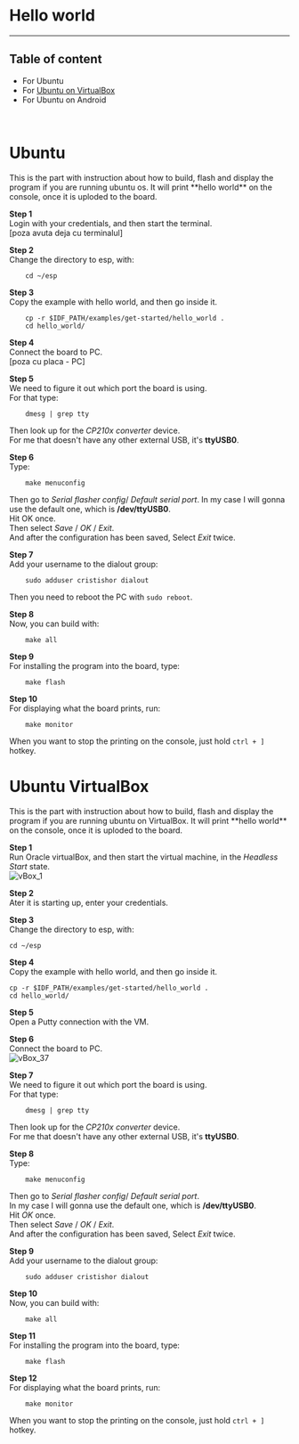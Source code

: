 # Hello world
---

## Table of content

- For Ubuntu
- For [Ubuntu on VirtualBox](#ubuntu-vBox)
- For Ubuntu on Android

<br />
<h1 id="ubuntu-directly">Ubuntu</h1>
This is the part with instruction about how to build, flash and display the program if you are running ubuntu os. It will print **hello world** on the console, once it is uploded to the board.

**Step 1**<br>
Login with your credentials, and then start the terminal.<br>
[poza avuta deja cu terminalul]

**Step 2**<br>
Change the directory to esp, with:
```
	cd ~/esp
```

**Step 3**<br>
Copy the example with hello world, and then go inside it.
```
	cp -r $IDF_PATH/examples/get-started/hello_world .
	cd hello_world/
````

**Step 4**<br>
Connect the board to PC.<br>
[poza cu placa - PC]

**Step 5**<br>
We need to figure it out which port the board is using.<br>
For that type:<br>
```
	dmesg | grep tty
```

Then look up for the *CP210x converter* device.<br>
For me that doesn't have any other external USB, it's **ttyUSB0**.

**Step 6**<br>
Type:<br>
```
	make menuconfig
```

Then go to *Serial flasher config*/ *Default serial port*.
In my case I will gonna use the default one, which is **/dev/ttyUSB0**.<br>
Hit OK once.<br>
Then select *Save* / *OK* / *Exit*.<br>
And after the configuration has been saved, Select *Exit* twice.

**Step 7**<br>
Add your username to the dialout group:<br>
```
	sudo adduser cristishor dialout
```

Then you need to reboot the PC with `sudo reboot`.

**Step 8**<br>
Now, you can build with:<br>
```
	make all
```

**Step 9**<br>
For installing the program into the board, type:
```
	make flash
```

**Step 10**<br>
For displaying what the board prints, run:<br>
```
	make monitor
```

When you want to stop the printing on the console, just hold `ctrl + ]` hotkey.


<h1 id="ubuntu-vBox">Ubuntu VirtualBox</h1>
This is the part with instruction about how to build, flash and display the program if you are running ubuntu on VirtualBox. It will print **hello world** on the console, once it is uploded to the board.

**Step 1**<br>
Run Oracle virtualBox, and then start the virtual machine, in the *Headless Start* state.<br>
![vBox_1](https://github.com/Cristishor201/ESP8266/blob/main/installation/ubuntu-vBox/vBox_7.png)

**Step 2**<br>
Ater it is starting up, enter your credentials.

**Step 3**<br>
Change the directory to esp, with:<br>

	cd ~/esp

**Step 4**<br>
Copy the example with hello world, and then go inside it.<br>

	cp -r $IDF_PATH/examples/get-started/hello_world .
	cd hello_world/

**Step 5**<br>
Open a Putty connection with the VM.

**Step 6**<br> 
Connect the board to PC.<br>
![vBox_37](https://github.com/Cristishor201/ESP8266/blob/main/installation/ubuntu-vBox/vBox_37.jpg)

**Step 7**<br>
We need to figure it out which port the board is using.<br>
For that type:<br>
```
	dmesg | grep tty
```

Then look up for the *CP210x converter* device.<br>
For me that doesn't have any other external USB, it's **ttyUSB0**.

**Step 8**<br>
Type:<br>
```
	make menuconfig
```

Then go to *Serial flasher config*/ *Default serial port*.<br>
In my case I will gonna use the default one, which is **/dev/ttyUSB0**.<br>
Hit *OK* once.<br>
Then select *Save* / *OK* / *Exit*.<br>
And after the configuration has been saved, Select *Exit* twice.

**Step 9**<br>
Add your username to the dialout group:<br>
```
	sudo adduser cristishor dialout
```

**Step 10**<br>
Now, you can build with:<br>
```
	make all
```

**Step 11**<br>
For installing the program into the board, type:<br>
```
	make flash
```

**Step 12**<br>
For displaying what the board prints, run:<br>
```
	make monitor
```

When you want to stop the printing on the console, just hold `ctrl + ]` hotkey.
